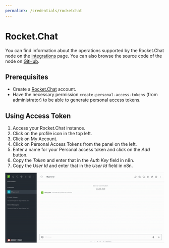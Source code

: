 ```yaml
---
permalink: /credentials/rocketchat
---
```


# Rocket.Chat

You can find information about the operations supported by the Rocket.Chat node on the [integrations](https://n8n.io/integrations/n8n-nodes-base.rocketchat) page. You can also browse the source code of the node on [GitHub](https://github.com/n8n-io/n8n/tree/master/packages/nodes-base/nodes/Rocketchat).

## Prerequisites

- Create a [Rocket.Chat](https://rocket.chat/) account.
- Have the necessary permission `create-personal-access-tokens` (from administrator) to be able to generate personal access tokens.

## Using Access Token

1. Access your Rocket.Chat instance.
2. Click on the profile icon in the top left.
3. Click on My Account.
4. Click on Personal Access Tokens from the panel on the left.
5. Enter a name for your Personal access token and click on the *Add* button.
6. Copy the *Token* and enter that in the *Auth Key* field in n8n.
7. Copy the *User Id* and enter that in the *User Id* field in n8n.

![Getting Rocket.Chat credentials](./using-access-token.gif)
